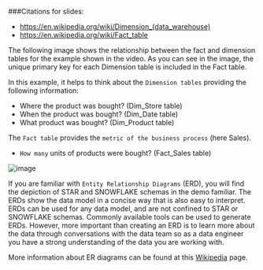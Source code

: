###Citations for slides:

* https://en.wikipedia.org/wiki/Dimension_(data_warehouse)
* https://en.wikipedia.org/wiki/Fact_table

The following image shows the relationship between the fact and dimension tables for the example shown in the video. As you can see in the image, the unique primary key for each Dimension table is included in the Fact table.

In this example, it helps to think about the ```Dimension tables``` providing the following information:

* Where the product was bought? (Dim_Store table)
* When the product was bought? (Dim_Date table)
* What product was bought? (Dim_Product table)

The ```Fact table``` provides the  ```metric of the business process``` (here Sales).

* ```How many``` units of products were bought? (Fact_Sales table)

![image](/Users/sampatbudankayala/PycharmProjects/Data_engineering/01_Data_Modeling/02_Relational_Data_Models/documents/topic_docs/fact_dim.png)

If you are familiar with ```Entity Relationship Diagrams``` (ERD), you will find the depiction of STAR and SNOWFLAKE schemas in the demo familiar. The ERDs show the data model in a concise way that is also easy to interpret. ERDs can be used for any data model, and are not confined to STAR or SNOWFLAKE schemas. Commonly available tools can be used to generate ERDs. However, more important than creating an ERD is to learn more about the data through conversations with the data team so as a data engineer you have a strong understanding of the data you are working with.

More information about ER diagrams can be found at this [Wikipedia](https://en.wikipedia.org/wiki/Entity%E2%80%93relationship_model) page.